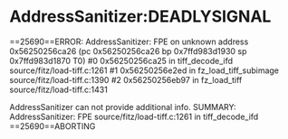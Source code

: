 
AddressSanitizer:DEADLYSIGNAL
=================================================================
==25690==ERROR: AddressSanitizer: FPE on unknown address 0x56250256ca26 (pc 0x56250256ca26 bp 0x7ffd983d1930 sp 0x7ffd983d1870 T0)
    #0 0x56250256ca25 in tiff_decode_ifd source/fitz/load-tiff.c:1261
    #1 0x56250256e2ed in fz_load_tiff_subimage source/fitz/load-tiff.c:1390
    #2 0x56250256eb97 in fz_load_tiff source/fitz/load-tiff.c:1431


AddressSanitizer can not provide additional info.
SUMMARY: AddressSanitizer: FPE source/fitz/load-tiff.c:1261 in tiff_decode_ifd
==25690==ABORTING
